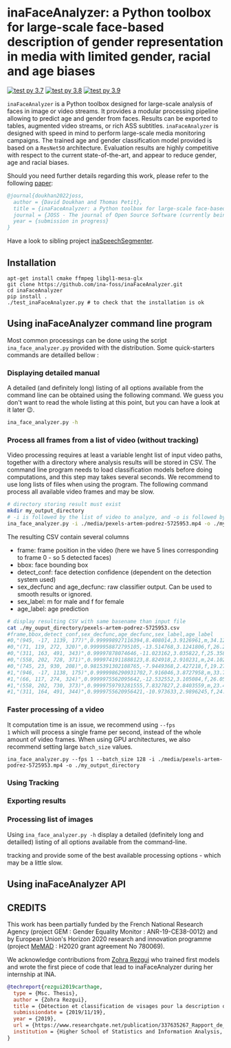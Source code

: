 # inaFaceAnalyzer: a Python toolbox for large-scale face-based description of gender representation in media with limited gender, racial and age biases
[![test py 3.7](https://github.com/ina-foss/inaFaceAnalyzer/actions/workflows/test_py3-7.yml/badge.svg)](https://github.com/ina-foss/inaFaceAnalyzer/actions/workflows/test_py3-7.yml)
[![test py 3.8](https://github.com/ina-foss/inaFaceAnalyzer/actions/workflows/test_py3-8.yml/badge.svg)](https://github.com/ina-foss/inaFaceAnalyzer/actions/workflows/test_py3-8.yml)
[![test py 3.9](https://github.com/ina-foss/inaFaceAnalyzer/actions/workflows/test_py3-9.yml/badge.svg)](https://github.com/ina-foss/inaFaceAnalyzer/actions/workflows/test_py3-9.yml)
<!-- [![test py 3.10](https://github.com/ina-foss/inaFaceAnalyzer/actions/workflows/test_py3-10.yml/badge.svg)](https://github.com/ina-foss/inaFaceAnalyzer/actions/workflows/test_py3-10.yml) -->

`inaFaceAnalyzer` is a Python toolbox designed for large-scale analysis of faces in image or video streams.
It provides a modular processing pipeline allowing to predict age and gender from faces.
Results can be exported to tables, augmented video streams, or rich ASS subtitles.
`inaFaceAnalyzer` is designed with speed in mind to perform large-scale media monitoring campaigns.
The trained age and gender classification model provided is based on a `ResNet50` architecture.
Evaluation results are highly competitive with respect to the current state-of-the-art, and appear to reduce gender, age and racial biases.

Should you need further details regarding this work, please refer to the following [paper](https://github.com/ina-foss/inaFaceAnalyzer/blob/master/paper.md):

```bibtex
@journal{doukhan2022joss,
  author = {David Doukhan and Thomas Petit},
  title = {inaFaceAnalyzer: a Python toolbox for large-scale face-based description of gender representation in media},
  journal = {JOSS - The journal of Open Source Software (currently being reviewed)},
  year = {submission in progress}
}
```

Have a look to sibling project [inaSpeechSegmenter](https://github.com/ina-foss/inaSpeechSegmenter).


## Installation

```
apt-get install cmake ffmpeg libgl1-mesa-glx
git clone https://github.com/ina-foss/inaFaceAnalyzer.git
cd inaFaceAnalyzer
pip install .
./test_inaFaceAnalyzer.py # to check that the installation is ok
```

## Using inaFaceAnalyzer command line program

Most common processings can be done using the script <code>ina_face_analyzer.py</code> provided with the distribution.
Some quick-starters commands are detailled bellow :

### Displaying detailed manual
A detailed (and definitely long) listing of all options available from the command line can be obtained using the following command.
We guess you don't want to read the whole listing at this point, but you can have a look at it later 😉.
```bash
ina_face_analyzer.py -h
```
### Process all frames from a list of video (without tracking)
Video processing requires at least a variable lenght list of input video paths, together with a directory where analysis results will be stored in CSV.
The command line program needs to load classification models before doing computations, and this step may takes several seconds.
We recommend to use long lists of files when using the program.
The following command process all available video frames and may be slow.
```bash
# directory storing result must exist
mkdir my_output_directory
# -i is followed by the list of video to analyze, and -o is followed by the name of the output_directory
ina_face_analyzer.py -i ./media/pexels-artem-podrez-5725953.mp4 -o ./my_output_directory
```

The resulting CSV contain several columns
* frame: frame position in the video (here we have 5 lines corresponding to frame 0 - so 5 detected faces)
* bbox: face bounding box
* detect_conf: face detection confidence (dependent on the detection system used)
* sex_decfunc and age_decfunc: raw classifier output. Can be used to smooth results or ignored.
* sex_label: m for male and f for female
* age_label: age prediction

```bash
# display resulting CSV with same basename than input file
cat ./my_ouput_directory/pexels-artem-podrez-5725953.csv
#frame,bbox,detect_conf,sex_decfunc,age_decfunc,sex_label,age_label
#0,"(945, -17, 1139, 177)",0.999998927116394,8.408014,3.9126961,m,34.12696123123169
#0,"(71, 119, 272, 320)",0.9999958872795105,-13.514768,3.1241806,f,26.24180555343628
#0,"(311, 163, 491, 343)",0.99997878074646,-11.023162,3.035822,f,25.358219146728516
#0,"(558, 202, 728, 371)",0.9999741911888123,8.824918,2.910231,m,24.10231113433838
#0,"(745, 23, 930, 208)",0.9815391302108765,-7.9449368,2.427218,f,19.27217960357666
#1,"(946, -17, 1138, 175)",0.9999986290931702,7.916046,3.8727958,m,33.72795820236206
#1,"(66, 117, 274, 324)",0.9999975562095642,-12.532552,3.105084,f,26.0508394241333
#1,"(558, 202, 730, 373)",0.9999759793281555,7.8327827,2.8403559,m,23.4035587310791
#1,"(311, 164, 491, 344)",0.9999755620956421,-10.973633,2.9896245,f,24.896245002746582
```

### Faster processing of a video
It computation time is an issue, we recommend using <code>--fps 1</code> which will process a single frame per second, instead of the whole amount of video frames. When using GPU architectures, we also recommend setting large <code>batch_size</code> values.
```
ina_face_analyzer.py --fps 1 --batch_size 128 -i ./media/pexels-artem-podrez-5725953.mp4 -o ./my_output_directory
```
### Using Tracking

### Exporting results

### Processing list of images



Using <code>ina_face_analyzer.py -h</code> display a detailed (definitely long and detailled) listing of all options available from the command-line.


tracking and provide some of the best available processing options - which may
be a little slow. 



## Using inaFaceAnalyzer API


## CREDITS
This work has been partially funded by the French National Research Agency (project GEM : Gender Equality Monitor : ANR-19-CE38-0012) and by European Union's Horizon 2020 research and innovation programme (project [MeMAD](https://memad.eu) : H2020 grant agreement No 780069).

We acknowledge contributions from [Zohra Rezgui](https://github.com/ZohraRezgui) who trained first models and wrote the first piece of code that lead to inaFaceAnalyzer during her internship at INA.
```bibtex
@techreport{rezgui2019carthage,
  type = {Msc. Thesis},
  author = {Zohra Rezgui},
  title = {Détection et classification de visages pour la description de l’égalité femme-homme dans les archives télévisuelles},
  submissiondate = {2019/11/19},
  year = {2019},
  url = {https://www.researchgate.net/publication/337635267_Rapport_de_stage_Detection_et_classification_de_visages_pour_la_description_de_l'egalite_femme-homme_dans_les_archives_televisuelles},
  institution = {Higher School of Statistics and Information Analysis, University of Carthage}
}
```

